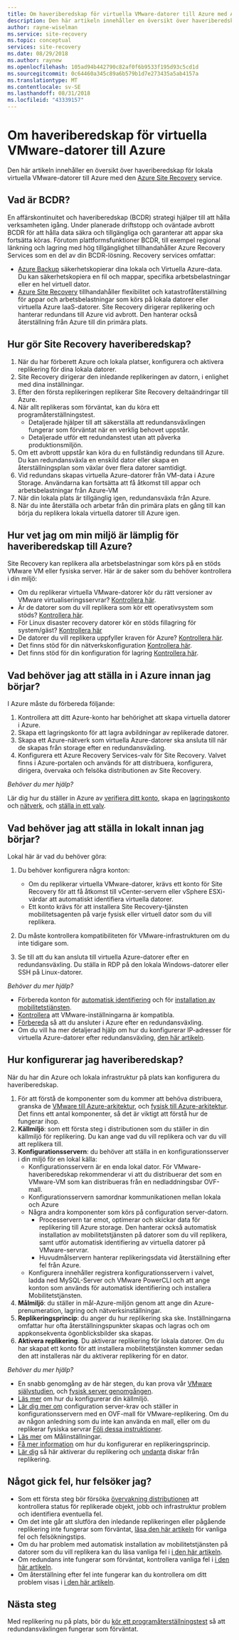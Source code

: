```yaml
---
title: Om haveriberedskap för virtuella VMware-datorer till Azure med Azure Site Recovery | Microsoft Docs
description: Den här artikeln innehåller en översikt över haveriberedskap för virtuella VMware-datorer till Azure med Azure Site Recovery-tjänsten.
author: rayne-wiselman
ms.service: site-recovery
ms.topic: conceptual
services: site-recovery
ms.date: 08/29/2018
ms.author: raynew
ms.openlocfilehash: 105ad94b442790c82af0f6b9533f195d93c5cd1d
ms.sourcegitcommit: 0c64460a345c89a6b579b1d7e273435a5ab4157a
ms.translationtype: MT
ms.contentlocale: sv-SE
ms.lasthandoff: 08/31/2018
ms.locfileid: "43339157"
---
```

# <a name="about-disaster-recovery-of-vmware-vms-to-azure"></a>Om haveriberedskap för virtuella VMware-datorer till Azure

Den här artikeln innehåller en översikt över haveriberedskap för lokala virtuella VMware-datorer till Azure med den [Azure Site Recovery](site-recovery-overview.md) service.

## <a name="what-is-bcdr"></a>Vad är BCDR?

En affärskontinuitet och haveriberedskap (BCDR) strategi hjälper till att hålla verksamheten igång. Under planerade driftstopp och oväntade avbrott BCDR för att hålla data säkra och tillgängliga och garanterar att appar ska fortsätta köras. Förutom plattformsfunktioner BCDR, till exempel regional länkning och lagring med hög tillgänglighet tillhandahåller Azure Recovery Services som en del av din BCDR-lösning. Recovery services omfattar: 

- [Azure Backup](https://docs.microsoft.com/azure/backup/backup-introduction-to-azure-backup) säkerhetskopierar dina lokala och Virtuella Azure-data. Du kan säkerhetskopiera en fil och mappar, specifika arbetsbelastningar eller en hel virtuell dator. 
- [Azure Site Recovery](site-recovery-overview.md) tillhandahåller flexibilitet och katastrofåterställning för appar och arbetsbelastningar som körs på lokala datorer eller virtuella Azure IaaS-datorer. Site Recovery dirigerar replikering och hanterar redundans till Azure vid avbrott. Den hanterar också återställning från Azure till din primära plats. 

## <a name="how-does-site-recovery-do-disaster-recovery"></a>Hur gör Site Recovery haveriberedskap?

1. När du har förberett Azure och lokala platser, konfigurera och aktivera replikering för dina lokala datorer.
2. Site Recovery dirigerar den inledande replikeringen av datorn, i enlighet med dina inställningar.
3. Efter den första replikeringen replikerar Site Recovery deltaändringar till Azure. 
4. När allt replikeras som förväntat, kan du köra ett programåterställningstest.
    - Detaljerade hjälper till att säkerställa att redundansväxlingen fungerar som förväntat när en verklig behovet uppstår.
    - Detaljerade utför ett redundanstest utan att påverka produktionsmiljön.
5. Om ett avbrott uppstår kan köra du en fullständig redundans till Azure. Du kan redundansväxla en enskild dator eller skapa en återställningsplan som växlar över flera datorer samtidigt.
6. Vid redundans skapas virtuella Azure-datorer från VM-data i Azure Storage. Användarna kan fortsätta att få åtkomst till appar och arbetsbelastningar från Azure-VM
7. När din lokala plats är tillgänglig igen, redundansväxla från Azure.
8. När du inte återställa och arbetar från din primära plats en gång till kan börja du replikera lokala virtuella datorer till Azure igen.


## <a name="how-do-i-know-if-my-environment-is-suitable-for-disaster-recovery-to-azure"></a>Hur vet jag om min miljö är lämplig för haveriberedskap till Azure?

Site Recovery kan replikera alla arbetsbelastningar som körs på en stöds VMware VM eller fysiska server. Här är de saker som du behöver kontrollera i din miljö:

- Om du replikerar virtuella VMware-datorer kör du rätt versioner av VMware virtualiseringsservrar? [Kontrollera här](vmware-physical-azure-support-matrix.md#on-premises-virtualization-servers).
- Är de datorer som du vill replikera som kör ett operativsystem som stöds? [Kontrollera här](vmware-physical-azure-support-matrix.md#replicated-machines).
- För Linux disaster recovery datorer kör en stöds fillagring för system/gäst? [Kontrollera här](vmware-physical-azure-support-matrix.md#linux-file-systemsguest-storage)
- De datorer du vill replikera uppfyller kraven för Azure? [Kontrollera här](vmware-physical-azure-support-matrix.md#azure-vm-requirements).
- Det finns stöd för din nätverkskonfiguration [Kontrollera här](vmware-physical-azure-support-matrix.md#network).
- Det finns stöd för din konfiguration för lagring [Kontrollera här](vmware-physical-azure-support-matrix.md#storage).


## <a name="what-do-i-need-to-set-up-in-azure-before-i-start"></a>Vad behöver jag att ställa in i Azure innan jag börjar?

I Azure måste du förbereda följande:

1. Kontrollera att ditt Azure-konto har behörighet att skapa virtuella datorer i Azure.
2. Skapa ett lagringskonto för att lagra avbildningar av replikerade datorer.
3. Skapa ett Azure-nätverk som virtuella Azure-datorer ska ansluta till när de skapas från storage efter en redundansväxling.
4. Konfigurera ett Azure Recovery Services-valv för Site Recovery. Valvet finns i Azure-portalen och används för att distribuera, konfigurera, dirigera, övervaka och felsöka distributionen av Site Recovery.

*Behöver du mer hjälp?*

Lär dig hur du ställer in Azure av [verifiera ditt konto](tutorial-prepare-azure.md#verify-account-permissions), skapa en [lagringskonto](tutorial-prepare-azure.md#create-a-storage-account) och [nätverk](tutorial-prepare-azure.md#set-up-an-azure-network), och [ställa in ett valv](tutorial-prepare-azure.md#create-a-recovery-services-vault).



## <a name="what-do-i-need-to-set-up-on-premises-before-i-start"></a>Vad behöver jag att ställa in lokalt innan jag börjar?

Lokal här är vad du behöver göra:

1. Du behöver konfigurera några konton:

    - Om du replikerar virtuella VMware-datorer, krävs ett konto för Site Recovery för att få åtkomst till vCenter-servern eller vSphere ESXi-värdar att automatiskt identifiera virtuella datorer.
    - Ett konto krävs för att installera Site Recovery-tjänsten mobilitetsagenten på varje fysisk eller virtuell dator som du vill replikera.

2. Du måste kontrollera kompatibiliteten för VMware-infrastrukturen om du inte tidigare som.
3. Se till att du kan ansluta till virtuella Azure-datorer efter en redundansväxling. Du ställa in RDP på den lokala Windows-datorer eller SSH på Linux-datorer.

*Behöver du mer hjälp?*
- Förbereda konton för [automatisk identifiering](vmware-azure-tutorial-prepare-on-premises.md#prepare-an-account-for-automatic-discovery) och för [installation av mobilitetstjänsten](vmware-azure-tutorial-prepare-on-premises.md#prepare-an-account-for-mobility-service-installation).
- [Kontrollera](vmware-azure-tutorial-prepare-on-premises.md#check-vmware-requirements) att VMware-inställningarna är kompatibla.
- [Förbereda](vmware-azure-tutorial-prepare-on-premises.md#prepare-to-connect-to-azure-vms-after-failover) så att du ansluter i Azure efter en redundansväxling.
- Om du vill ha mer detaljerad hjälp om hur du konfigurerar IP-adresser för virtuella Azure-datorer efter redundansväxling, [den här artikeln](concepts-on-premises-to-azure-networking.md).

## <a name="how-do-i-set-up-disaster-recovery"></a>Hur konfigurerar jag haveriberedskap?

När du har din Azure och lokala infrastruktur på plats kan konfigurera du haveriberedskap.

1. För att förstå de komponenter som du kommer att behöva distribuera, granska de [VMware till Azure-arkitektur](vmware-azure-architecture.md), och [fysisk till Azure-arkitektur](physical-azure-architecture.md). Det finns ett antal komponenter, så det är viktigt att förstå hur de fungerar ihop.
2. **Källmiljö**: som ett första steg i distributionen som du ställer in din källmiljö för replikering. Du kan ange vad du vill replikera och var du vill att replikera till.
3. **Konfigurationsservern**: du behöver att ställa in en konfigurationsserver i din miljö för en lokal källa:
    - Konfigurationsservern är en enda lokal dator. För VMware-haveriberedskap rekommenderar vi att du distribuerar det som en VMware-VM som kan distribueras från en nedladdningsbar OVF-mall.
    - Konfigurationsservern samordnar kommunikationen mellan lokala och Azure
    - Några andra komponenter som körs på configuration server-datorn.
        - Processervern tar emot, optimerar och skickar data för replikering till Azure storage. Den hanterar också automatisk installation av mobilitetstjänsten på datorer som du vill replikera, samt utför automatisk identifiering av virtuella datorer på VMware-servrar.
        - Huvudmålservern hanterar replikeringsdata vid återställning efter fel från Azure.
    - Konfigurera innehåller registrera konfigurationsservern i valvet, ladda ned MySQL-Server och VMware PowerCLI och att ange konton som används för automatisk identifiering och installera Mobilitetstjänsten.
4. **Målmiljö**: du ställer in mål-Azure-miljön genom att ange din Azure-prenumeration, lagring och nätverksinställningar.
5. **Replikeringsprincip**: du anger du hur replikering ska ske. Inställningarna omfattar hur ofta återställningspunkter skapas och lagras och om appkonsekventa ögonblicksbilder ska skapas.
6. **Aktivera replikering**. Du aktiverar replikering för lokala datorer. Om du har skapat ett konto för att installera mobilitetstjänsten kommer sedan den att installeras när du aktiverar replikering för en dator. 

*Behöver du mer hjälp?*

- En snabb genomgång av de här stegen, du kan prova vår [VMware självstudien](vmware-azure-tutorial.md), och [fysisk server genomgången](physical-azure-disaster-recovery.md).
- [Läs mer](vmware-azure-set-up-source.md) om hur du konfigurerar din källmiljö.
- [Lär dig mer om](vmware-azure-deploy-configuration-server.md) configuration server-krav och ställer in konfigurationsservern med en OVF-mall för VMware-replikering. Om du av någon anledning som du inte kan använda en mall, eller om du replikerar fysiska servrar [Följ dessa instruktioner](physical-azure-set-up-source.md#set-up-the-source-environment).
- [Läs mer](vmware-azure-set-up-target.md) om Målinställningar.
- [Få mer information](vmware-azure-set-up-replication.md) om hur du konfigurerar en replikeringsprincip.
- [Lär dig](vmware-azure-enable-replication.md) så här aktiverar du replikering och [undanta](vmware-azure-exclude-disk.md) diskar från replikering.


## <a name="something-went-wrong-how-do-i-troubleshoot"></a>Något gick fel, hur felsöker jag?

- Som ett första steg bör försöka [övervakning distributionen](site-recovery-monitor-and-troubleshoot.md) att kontrollera status för replikerade objekt, jobb och infrastruktur problem och identifiera eventuella fel.
- Om det inte går att slutföra den inledande replikeringen eller pågående replikering inte fungerar som förväntat, [läsa den här artikeln](vmware-azure-troubleshoot-replication.md) för vanliga fel och felsökningstips.
- Om du har problem med automatisk installation av mobilitetstjänsten på datorer som du vill replikera kan du läsa vanliga fel i [i den här artikeln](vmware-azure-troubleshoot-push-install.md).
- Om redundans inte fungerar som förväntat, kontrollera vanliga fel i [i den här artikeln](site-recovery-failover-to-azure-troubleshoot.md).
- Om återställning efter fel inte fungerar kan du kontrollera om ditt problem visas i [i den här artikeln](vmware-azure-troubleshoot-failback-reprotect.md).



## <a name="next-steps"></a>Nästa steg

Med replikering nu på plats, bör du [kör ett programåterställningstest](tutorial-dr-drill-azure.md) så att redundansväxlingen fungerar som förväntat. 
